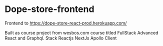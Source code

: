 # Dope-store-frontend
Frontend to https://dope-store-react-prod.herokuapp.com/

Built as course project from wesbos.com course titled FullStack Advanced React and Graphql.
Stack
Reactjs
NextJs
Apollo Client
